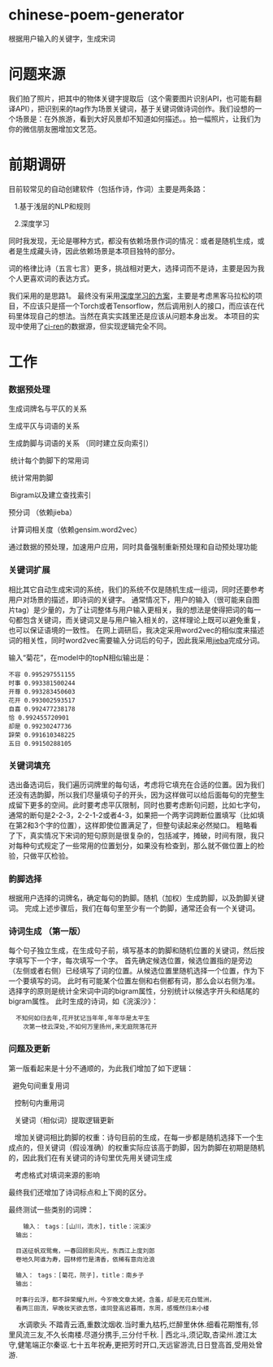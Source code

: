 # chinese-poem-generator
根据用户输入的关键字，生成宋词

# 问题来源
我们拍了照片，把其中的物体关键字提取后（这个需要图片识别API，也可能有翻译API），把识别来的tag作为场景关键词，基于关键词做诗词创作。我们设想的一个场景是：在外旅游，看到大好风景却不知道如何描述。。拍一幅照片，让我们为你的微信朋友圈增加文艺范。

# 前期调研
目前较常见的自动创建软件（包括作诗，作词）主要是两条路：

    1.基于浅层的NLP和规则
    
    2.深度学习
  
同时我发现，无论是哪种方式，都没有依赖场景作词的情况：或者是随机生成，或者是生成藏头诗，因此依赖场景是本项目独特的部分。

词的格律比诗（五言七言）更多，挑战相对更大，选择词而不是诗，主要是因为我个人更喜欢词的表达方式。

我们采用的是思路1。
最终没有采用[深度学习的方案](https://github.com/karpathy/char-rnn)，主要是考虑黑客马拉松的项目，不应该只是搭一个Torch或者Tensorflow，然后调用别人的接口，而应该在代码里体现自己的想法。当然在真实实践里还是应该从问题本身出发。
本项目的实现中使用了[ci-ren](https://github.com/LingDong-/ci-ren)的数据源，但实现逻辑完全不同。

# 工作
### 数据预处理

  生成词牌名与平仄的关系
  
  生成平仄与词语的关系
  
  生成韵脚与词语的关系 （同时建立反向索引）
  
  统计每个韵脚下的常用词
  
  统计常用韵脚
  
  Bigram以及建立查找索引
  
  预分词 （依赖jieba）
  
  计算词相关度（依赖gensim.word2vec）
  
通过数据的预处理，加速用户应用，同时具备强制重新预处理和自动预处理功能

### 关键词扩展

相比其它自动生成宋词的系统，我们的系统不仅是随机生成一组词，同时还要参考用户对场景的描述，即诗词的关键字。
通常情况下，用户的输入（很可能来自图片tag）是少量的，为了让词整体与用户输入更相关，我的想法是使得把词的每一句都包含关键词，而关键词又是与用户输入相关的，这样理论上既可以避免重复，也可以保证语境的一致性。
在网上调研后，我决定采用word2vec的相似度来描述词的相关性，同时word2vec需要输入分词后的句子，因此我采用[jieba](https://github.com/fxsjy/jieba)完成分词。

输入“菊花”，在model中的topN相似输出是：

    不容 0.995297551155
    时事 0.993381500244
    开尊 0.993283450603
    花开 0.993002593517
    自喜 0.992477238178
    恰 0.992455720901
    却是 0.99230247736
    辞荣 0.991610348225
    五日 0.99150288105

### 关键词填充

选出备选词后，我们遍历词牌里的每句话，考虑将它填充在合适的位置。因为我们还没有选韵脚，所以我们尽量填句子的开头，因为这样做可以给后面每句的完整生成留下更多的空间。此时要考虑平仄限制，同时也要考虑断句问题，比如七字句，通常的断句是2-2-3，2-2-1-2或者4-3，如果把一个两字词跨断位置填写（比如填在第2和3个字的位置），这样即使位置满足了，但整句读起来必然拗口。
粗略看了下，真实情况下宋词的短句原则是很复杂的，包括减字，摊破，时间有限，我只对每种句式规定了一些常用的位置划分，如果没有检查到，那么就不做位置上的检验，只做平仄检验。

### 韵脚选择

根据用户选择的词牌名，确定每句的韵脚。随机（加权）生成韵脚，以及韵脚关键词。
完成上述步骤后，我们在每句里至少有一个韵脚，通常还会有一个关键词。

### 诗词生成 （第一版）

每个句子独立生成，在生成句子前，填写基本的韵脚和随机位置的关键词，然后按字填写下一个字，每次填写一个字。
首先确定候选位置，候选位置指的是旁边（左侧或者右侧）已经填写了词的位置。从候选位置里随机选择一个位置，作为下一个要填写的词。
此时有可能某个位置左侧和右侧都有词，那么会以右侧为准。
选择字的原则是统计全宋词中词的bigram属性，分别统计以候选字开头和结尾的bigram属性。
此时生成的诗词，如《浣溪沙》：

  	  不知何如归去年,花开犹记当年年,年年华是太平生
	    次第一枝云深处,不如何万里扬州,来无庭院落花开
    
### 问题及更新
第一版看起来是十分不通顺的，为此我们增加了如下逻辑：

    避免句间重复用词
    
    控制句内重用词
    
    关键词（相似词）提取逻辑更新
    
    增加关键词相比韵脚的权重：诗句目前的生成，在每一步都是随机选择下一个生成点的，但关键词（假设准确）的权重实际应该高于韵脚，因为韵脚在初期是随机的，因此我们在有关键词的诗句里优先用关键词生成
    
    考虑格式对填词来源的影响
 
 最终我们还增加了诗词标点和上下阕的区分。
 
 最终测试一些类别的词牌：
 
    	输入： tags：[山川，流水]，title：浣溪沙
      输出：

      目送征帆双鸳鸯，一春回顾影风光，东西江上度刘郎
      卷地久阿谁为寿，园林修竹是清香，依稀有意向沧浪

      输入： tags：[菊花，院子]，title：南乡子
      输出：

      时事行云浮，都不辞荣耀九州，今岁晚文章太姥，含羞，却是无花白鹭洲，
      看两三田流，早晚妆天欲去悠，谁同登高迟暮雨，东周，感慨然归未小楼
      
      水调歌头
      不踏青云酒,重数沈烟收.当时重九枯朽,烂醉里休休.细看花期惟有,邻里风流三友,不久长南楼.尽道分携手,三分付千秋. | 西北斗,须记取,杏梁州.渡江太守,健笔端正尔秦讴.七十五年祝寿,更把芳时开口,天远宦游流,日日登高首,受用处曾游.
